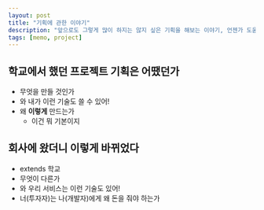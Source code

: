 ```yaml
---
layout: post
title: "기획에 관한 이야기"
description: "앞으로도 그렇게 많이 하지는 않지 싶은 기획을 해보는 이야기, 언젠가 도움이 될까?"
tags: [memo, project]
---
```


## 학교에서 했던 프로젝트 기획은 어땠던가
* 무엇을 만들 것인가
* 와 내가 이런 기술도 쓸 수 있어!
* 왜 __이렇게__ 만드는가
    * 이건 뭐 기본이지

## 회사에 왔더니 이렇게 바뀌었다
* extends 학교
* 무엇이 다른가
* 와 우리 서비스는 이런 기술도 있어!
* 너(투자자)는 나(개발자)에게 왜 돈을 줘야 하는가
